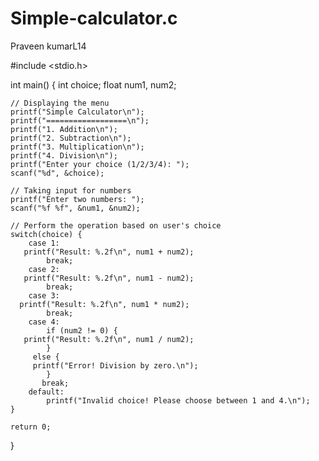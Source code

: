 # Simple-calculator.c
Praveen kumarL14 

#include <stdio.h>

int main() {
    int choice;
    float num1, num2;

    // Displaying the menu
    printf("Simple Calculator\n");
    printf("==================\n");
    printf("1. Addition\n");
    printf("2. Subtraction\n");
    printf("3. Multiplication\n");
    printf("4. Division\n");
    printf("Enter your choice (1/2/3/4): ");
    scanf("%d", &choice);

    // Taking input for numbers
    printf("Enter two numbers: ");
    scanf("%f %f", &num1, &num2);

    // Perform the operation based on user's choice
    switch(choice) {
        case 1:
       printf("Result: %.2f\n", num1 + num2);
            break;
        case 2:
       printf("Result: %.2f\n", num1 - num2);
            break;
        case 3:
      printf("Result: %.2f\n", num1 * num2);
            break;
        case 4:
            if (num2 != 0) {
       printf("Result: %.2f\n", num1 / num2);
            } 
         else {
         printf("Error! Division by zero.\n");
            }
           break;
        default:
            printf("Invalid choice! Please choose between 1 and 4.\n");
    }

    return 0;
}
